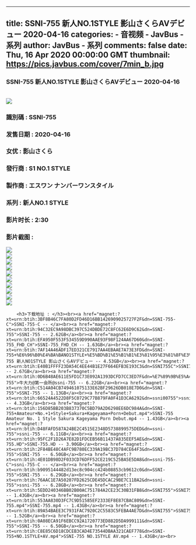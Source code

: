 
---
title: SSNI-755 新人NO.1STYLE 影山さくらAVデビュー 2020-04-16
categories: 
    - 音视频
    - JavBus - 系列
author: JavBus - 系列
comments: false
date: Thu, 16 Apr 2020 00:00:00 GMT
thumbnail: https://pics.javbus.com/cover/7min_b.jpg
---

<div>   
<h3>SSNI-755 新人NO.1STYLE 影山さくらAVデビュー 2020-04-16</h3>
        <br>
        <img src="https://pics.javbus.com/cover/7min_b.jpg" referrerpolicy="no-referrer">
        <h3>識別碼 : SSNI-755</h3>
        <h3>发售日期 :  2020-04-16</h3>
        <h3>女优 : 影山さくら</h3>
        <h3>發行商 : S1 NO.1 STYLE</h3>
        <h3>製作商 : エスワン ナンバーワンスタイル</h3>
        <h3>系列 : 新人NO.1 STYLE</h3>
        <h3>影片时长 : 2:30</h3>
        <h3>影片截图 : </h3><img src="https://pics.dmm.co.jp/digital/video/ssni00755/ssni00755jp-1.jpg" referrerpolicy="no-referrer"><br><img src="https://pics.dmm.co.jp/digital/video/ssni00755/ssni00755jp-2.jpg" referrerpolicy="no-referrer"><br><img src="https://pics.dmm.co.jp/digital/video/ssni00755/ssni00755jp-3.jpg" referrerpolicy="no-referrer"><br><img src="https://pics.dmm.co.jp/digital/video/ssni00755/ssni00755jp-4.jpg" referrerpolicy="no-referrer"><br><img src="https://pics.dmm.co.jp/digital/video/ssni00755/ssni00755jp-5.jpg" referrerpolicy="no-referrer"><br><img src="https://pics.dmm.co.jp/digital/video/ssni00755/ssni00755jp-6.jpg" referrerpolicy="no-referrer"><br><img src="https://pics.dmm.co.jp/digital/video/ssni00755/ssni00755jp-7.jpg" referrerpolicy="no-referrer"><br><img src="https://pics.dmm.co.jp/digital/video/ssni00755/ssni00755jp-8.jpg" referrerpolicy="no-referrer"><br><img src="https://pics.dmm.co.jp/digital/video/ssni00755/ssni00755jp-9.jpg" referrerpolicy="no-referrer"><br><img src="https://pics.dmm.co.jp/digital/video/ssni00755/ssni00755jp-10.jpg" referrerpolicy="no-referrer"><br>
        
        <h3>下载地址 : </h3><br><a href="magnet:?xt=urn:btih:3BF8B46C7FA80D2FD46D16BB1426909025727F2F&dn=SSNI-755-C">SSNI-755-C -- </a><br><a href="magnet:?xt=urn:btih:94C32EC9A98DBC397C524DBDE72C8FC62E6D9C62&dn=SSNI-755">SSNI-755 -- 2.62GB</a><br><a href="magnet:?xt=urn:btih:EFA950F553F534559D990AAE93F98F124AA67D60&dn=SSNI-755_FHD_CH">SSNI-755_FHD_CH -- 1.63GB</a><br><a href="magnet:?xt=urn:btih:7AF14A46ADF17ED321CE7917AA4EBAAE7A73E3FD&dn=SSNI-755+%E6%96%B0%E4%BA%BANO1STYLE+%E5%BD%B1%E5%B1%B1%E3%81%95%E3%81%8F%E3%82%89AV%E3%83%87%E3%83%93%E3%83%A5%E3%83%BC">SSNI-755 新人NO1STYLE 影山さくらAVデビュー -- 4.53GB</a><br><a href="magnet:?xt=urn:btih:E40B1FFFF23DA54C4EE44B1E27F664EFB3E193C3&dn=SSNI755C">SSNI755C -- 2.67GB</a><br><a href="magnet:?xt=urn:btih:0D6B48AE611E5FD1C73E092A1393DCFD7CC3ED7F&dn=%E7%89%9B%E5%A4%A7%E5%8A%9B%40%E7%AC%AC%E4%B8%80%E4%BC%9A%E6%89%80%40ssni-755">牛大力@第一会所@ssni-755 -- 6.22GB</a><br><a href="magnet:?xt=urn:btih:C514A04CB749461075133E62BF29626DB018E7D0&dn=SSNI-755">SSNI-755 -- 1.13GB</a><br><a href="magnet:?xt=urn:btih:66524A4522D8F5C0729C77B879FA0F41D3CA6292&dn=ssni00755">ssni00755 -- 4.33GB</a><br><a href="magnet:?xt=urn:btih:156D85BB203B837370C5BD79A2D6298EE6DC984A&dn=SSNI-755+Amateur+No.+1+Style+Sakura+Kageyama+Porn+Debut.mp4">SSNI-755 Amateur No. 1 Style Sakura Kageyama Porn Debut.mp4 -- 1.43GB</a><br><a href="magnet:?xt=urn:btih:D48FAFD587A24BE2C4515E2348D5738899575DED&dn=ssni-755">ssni-755 -- 6.11GB</a><br><a href="magnet:?xt=urn:btih:95FC2F1D26A7E82D1FDCEB56B11437A835EEF5AE&dn=SSNI-755.HD">SSNI-755.HD -- 3.90GB</a><br><a href="magnet:?xt=urn:btih:2F84BE48C4AFC9B780EC339A19BC37D784CE64F3&dn=SSNI-755">SSNI-755 -- 6.50GB</a><br><a href="magnet:?xt=urn:btih:4E01DB98D2F033CD76DFF52CE219C525BA5E5DA8&dn=ssni-755-C">ssni-755-C -- </a><br><a href="magnet:?xt=urn:btih:b9095144482d13ec8c904cc424b08853cb9612c0&dn=SSNI-755">SSNI-755 -- 6.29GB</a><br><a href="magnet:?xt=urn:btih:76AAC1E7A50207FD2625CDE45DCAC29BE7C11BA2&dn=ssni-755">ssni-755 -- 6.28GB</a><br><a href="magnet:?xt=urn:btih:5EDD240346BB02B00AC751784A2CE23C30B31FB8&dn=SSNI755">SSNI755 -- 1.43GB</a><br><a href="magnet:?xt=urn:btih:553AA830D3FC7C9D51585EF2333EF8E87CBAC809&dn=SSNI-755.mp4">SSNI-755.mp4 -- 1.43GB</a><br><a href="magnet:?xt=urn:btih:89A54BAEE3C7931FAC7920C2C5583C5FEBA4AE7D&dn=SSNI755">SSNI755 -- 1.52GB</a><br><a href="magnet:?xt=urn:btih:0A08ECA91F6EBCC92A1720773ED882D5DA999111&dn=SSNI-755">SSNI-755 -- 6.50GB</a><br><a href="magnet:?xt=urn:btih:C8E85C6D18CDCEB3CAD4E73544DBAA321CAEF778&dn=SSNI-755+NO.1STYLE+AV.mp4">SSNI-755 NO.1STYLE AV.mp4 -- 1.43GB</a><br>  
</div>
            